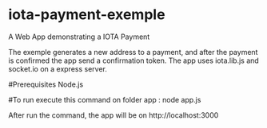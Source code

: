 # iota-payment-exemple
A Web App demonstrating a IOTA Payment

The exemple generates a new address to a payment, and after the payment is confirmed the app send a confirmation token.
The app uses iota.lib.js and socket.io on a express server.

#Prerequisites
Node.js

#To run execute this command on folder app :
node app.js

After run the command, the app will be on  http://localhost:3000




